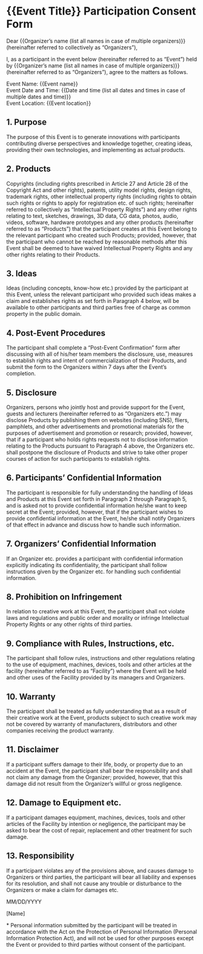 # {{Event Title}} Participation Consent Form

Dear {{Organizer’s name (list all names in case of multiple organizers)}} (hereinafter referred to collectively as “Organizers”),

I, as a participant in the event below (hereinafter referred to as “Event”) held by {{Organizer’s name (list all names in case of multiple organizers)}} (hereinafter referred to as “Organizers”), agree to the matters as follows.

Event Name: {{Event name}}  
Event Date and Time: {{Date and time (list all dates and times in case of multiple dates and time)}}  
Event Location: {{Event location}}  

## 1. Purpose
The purpose of this Event is to generate innovations with participants contributing diverse perspectives and knowledge together, creating ideas, providing their own technologies, and implementing as actual products.

## 2. Products
Copyrights (including rights prescribed in Article 27 and Article 28 of the Copyright Act and other rights), patents, utility model rights, design rights, trademark rights, other intellectual property rights (including rights to obtain such rights or rights to apply for registration etc. of such rights; hereinafter referred to collectively as “Intellectual Property Rights”) and any other rights relating to text, sketches, drawings, 3D data, CG data, photos, audio, videos, software, hardware prototypes and any other products (hereinafter referred to as “Products”) that the participant creates at this Event belong to the relevant participant who created such Products; provided, however, that the participant who cannot be reached by reasonable methods after this Event shall be deemed to have waived Intellectual Property Rights and any other rights relating to their Products.   

## 3. Ideas
Ideas (including concepts, know-how etc.) provided by the participant at this Event, unless the relevant participant who provided such ideas makes a claim and establishes rights as set forth in Paragraph 4 below, will be available to other participants and third parties free of charge as common property in the public domain.

## 4. Post-Event Procedures
The participant shall complete a “Post-Event Confirmation” form after discussing with all of his/her team members the disclosure, use, measures to establish rights and intent of commercialization of their Products, and submit the form to the Organizers within 7 days after the Event’s completion.

## 5. Disclosure
Organizers, persons who jointly host and provide support for the Event, guests and lecturers (hereinafter referred to as “Organizers etc.”) may disclose Products by publishing them on websites (including SNS), fliers, pamphlets, and other advertisements and promotional materials for the purposes of advertisement and promotion or research; provided, however, that if a participant who holds rights requests not to disclose information relating to the Products pursuant to Paragraph 4 above, the Organizers etc. shall postpone the disclosure of Products and strive to take other proper courses of action for such participants to establish rights.

## 6. Participants’ Confidential Information
The participant is responsible for fully understanding the handling of Ideas and Products at this Event set forth in Paragraph 2 through Paragraph 5, and is asked not to provide confidential information he/she want to keep secret at the Event; provided, however, that if the participant wishes to provide confidential information at the Event, he/she shall notify Organizers of that effect in advance and discuss how to handle such information.

## 7. Organizers’ Confidential Information
If an Organizer etc. provides a participant with confidential information explicitly indicating its confidentiality, the participant shall follow instructions given by the Organizer etc. for handling such confidential information.

## 8. Prohibition on Infringement
In relation to creative work at this Event, the participant shall not violate laws and regulations and public order and morality or infringe Intellectual Property Rights or any other rights of third parties.

## 9. Compliance with Rules, Instructions, etc.
The participant shall follow rules, instructions and other regulations relating to the use of equipment, machines, devices, tools and other articles at the facility (hereinafter referred to as “Facility”) where the Event will be held and other uses of the Facility provided by its managers and Organizers.

## 10. Warranty
The participant shall be treated as fully understanding that as a result of their creative work at the Event, products subject to such creative work may not be covered by warranty of manufacturers, distributors and other companies receiving the product warranty.

## 11. Disclaimer
If a participant suffers damage to their life, body, or property due to an accident at the Event, the participant shall bear the responsibility and shall not claim any damage from the Organizer; provided, however, that this damage did not result from the Organizer’s willful or gross negligence.

## 12. Damage to Equipment etc.
If a participant damages equipment, machines, devices, tools and other articles of the Facility by intention or negligence, the participant may be asked to bear the cost of repair, replacement and other treatment for such damage.

## 13. Responsibility
If a participant violates any of the provisions above, and causes damage to Organizers or third parties, the participant will bear all liability and expenses for its resolution, and shall not cause any trouble or disturbance to the Organizers or make a claim for damages etc.

MM/DD/YYYY

[Name]

\* Personal information submitted by the participant will be treated in accordance with the Act on the Protection of Personal Information (Personal Information Protection Act), and will not be used for other purposes except the Event or provided to third parties without consent of the participant.
